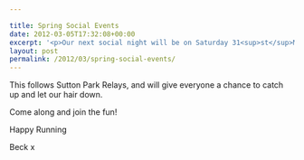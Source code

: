 ```yaml
---

title: Spring Social Events
date: 2012-03-05T17:32:08+00:00
excerpt: '<p>Our next social night will be on Saturday 31<sup>st</sup>March 2012, at 8pm in The Strand <a href="https://strandpub.co.uk/" target="_blank" rel="nofollow">https://strandpub.co.uk</a></p>'
layout: post
permalink: /2012/03/spring-social-events/
---
```

This follows Sutton Park Relays, and will give everyone a chance to catch up and let our hair down.

Come along and join the fun! 

Happy Running 

Beck x